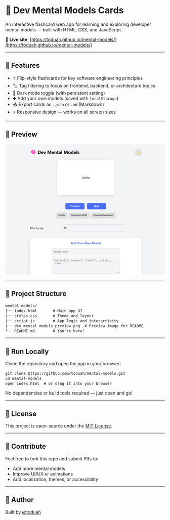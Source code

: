 # 🧠 Dev Mental Models Cards

An interactive flashcard web app for learning and exploring developer mental models — built with HTML, CSS, and JavaScript.

📍 **Live site**: [https://toduah.github.io/mental-models/](https://toduah.github.io/mental-models/)

---

## 🚀 Features

- 🃏 Flip-style flashcards for key software engineering principles  
- 🏷️ Tag filtering to focus on frontend, backend, or architecture topics  
- 🌙 Dark mode toggle (with persistent setting)  
- ➕ Add your own models (saved with `localStorage`)  
- 📥 Export cards as `.json` or `.md` (Markdown)  
- ⚡ Responsive design — works on all screen sizes  

---

## 📸 Preview

![Dev Mental Models App Preview](dev_mental_models_preview.png)

---

## 📁 Project Structure

    mental-models/
    ├── index.html       # Main app UI
    ├── styles.css       # Theme and layout
    ├── script.js        # App logic and interactivity
    ├── dev_mental_models_preview.png  # Preview image for README
    └── README.md        # You're here!

---

## 🧪 Run Locally

Clone the repository and open the app in your browser:

    git clone https://github.com/toduah/mental-models.git
    cd mental-models
    open index.html  # or drag it into your browser

No dependencies or build tools required — just open and go!

---

## 📄 License

This project is open-source under the [MIT License](LICENSE).

---

## 🙌 Contribute

Feel free to fork this repo and submit PRs to:
- Add more mental models
- Improve UI/UX or animations
- Add localization, themes, or accessibility

---

## 💬 Author

Built by [@toduah](https://github.com/toduah)
